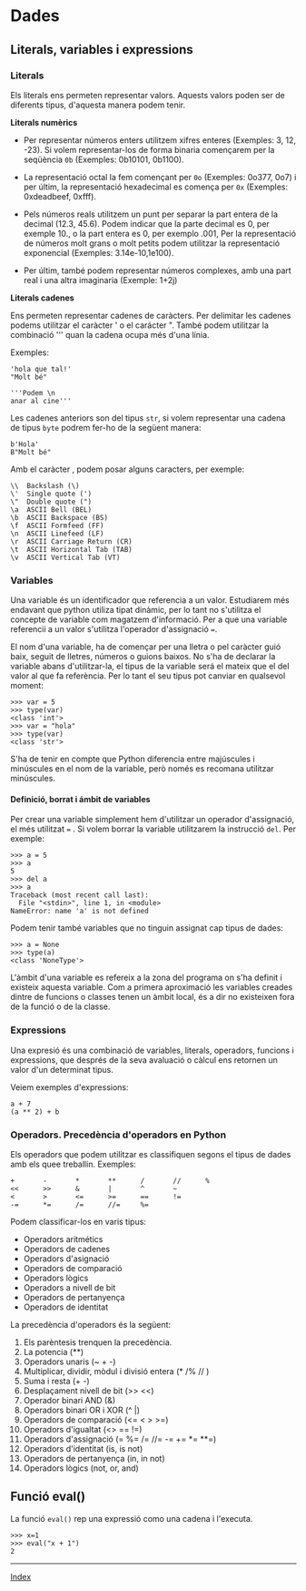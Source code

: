 # Dades

## Literals, variables i expressions

### Literals

Els literals ens permeten representar valors. Aquests valors poden ser de diferents tipus, d'aquesta manera podem tenir.

**Literals numèrics**

* Per representar números enters utilitzem xifres enteres (Exemples: 3, 12, -23). Si volem representar-los de forma binaria començarem per la seqüència `0b` (Exemples: 0b10101, 0b1100). 
  
* La representació octal la fem començant per `0o` (Exemples: 0o377, 0o7) i per últim, la representació hexadecimal es comença per `0x` (Exemples: 0xdeadbeef, 0xfff).

* Pels números reals utilitzem un punt per separar la part entera de la decimal (12.3, 45.6). Podem indicar que la parte decimal es 0, per exemple 10., o la part entera es 0, per exemplo .001, Per la representació de números molt grans o molt petits podem utilitzar la representació exponencial (Exemples: 3.14e-10,1e100).

* Per últim, també podem representar números complexes, amb una part real i una altra imaginaria (Exemple: 1+2j)

**Literals cadenes**

Ens permeten representar cadenes de caràcters. Per delimitar les cadenes podems utilitzar el caràcter ' o el carácter ". També podem utilitzar la combinació ''' quan la cadena ocupa més d'una línia. 

Exemples:

	'hola que tal!'
	"Molt bé"

	'''Podem \n
	anar al cine'''

Les cadenes anteriors son del tipus `str`, si volem representar una cadena de tipus `byte` podrem fer-ho de la següent manera:

	b'Hola'
	B"Molt bé"

Amb el caràcter \, podem posar alguns caracters, per exemple:

	\\ 	Backslash (\) 	 
	\' 	Single quote (') 	 
	\" 	Double quote (") 	 
	\a 	ASCII Bell (BEL) 	 
	\b 	ASCII Backspace (BS) 	 
	\f 	ASCII Formfeed (FF) 	 
	\n 	ASCII Linefeed (LF) 	 
	\r 	ASCII Carriage Return (CR) 	 
	\t 	ASCII Horizontal Tab (TAB) 	 
	\v 	ASCII Vertical Tab (VT)


### Variables

Una variable és un identificador que referencia a un valor. Estudiarem més endavant que python utiliza tipat dinàmic, per lo tant no s'utilitza el concepte de variable com magatzem d'informació. Per a que una variable referencii a un valor s'utilitza l'operador d'assignació `=`.

El nom d'una variable, ha de començar per una lletra o pel caràcter guió baix, seguit de lletres, números o guions baixos. No s'ha de declarar la variable abans d'utilitzar-la, el tipus de la variable será el mateix que el del valor al que fa referència. Per lo tant el seu tipus pot canviar en qualsevol moment:

	>>> var = 5
	>>> type(var)
	<class 'int'>
	>>> var = "hola"
	>>> type(var)
	<class 'str'>

S'ha de tenir en compte que Python diferencia entre majúscules i minúscules en el nom de la variable, però només es recomana utilitzar minúscules.

#### Definició, borrat i ámbit de variables

Per crear una variable simplement hem d'utilitzar un operador d'assignació, el més utilitzat `=` . Si volem borrar la variable utilitzarem la instrucció `del`. Per exemple:

	>>> a = 5
	>>> a
	5
	>>> del a
	>>> a
	Traceback (most recent call last):
	  File "<stdin>", line 1, in <module>
	NameError: name 'a' is not defined

Podem tenir també variables que no tinguin assignat cap tipus de dades:

	>>> a = None
	>>> type(a)
	<class 'NoneType'>

L'àmbit d'una variable es refereix a la zona del programa on s'ha definit i existeix aquesta variable. Com a primera aproximació les variables creades dintre de funcions o classes tenen un àmbit local, és a dir no existeixen fora de la funció o de la classe.


### Expressions

Una expresió és una combinació de variables, literals, operadors, funcions i expressions, que després de la seva avaluació o càlcul ens retornen un valor d'un determinat tipus. 

Veiem exemples d'expressions:

	a + 7
	(a ** 2) + b


### Operadors. Precedència d'operadors en Python

Els operadors que podem utilitzar es classifiquen segons el tipus de dades amb els quee treballin. Exemples:

	+       -       *       **      /       //      %
	<<      >>      &       |       ^       ~
	<       >       <=      >=      ==      !=
	-=      *=      /=      //=     %=

Podem classificar-los en varis tipus:

* Operadors aritmétics
* Operadors de cadenes
* Operadors d'asignació
* Operadors de comparació
* Operadors lògics
* Operadors a nivell de bit
* Operadors de pertanyença
* Operadors de identitat

La precedència d'operadors és la següent:

1. Els parèntesis trenquen la precedència.
2. La potencia (**)
3. Operadors unaris (~ + -)
4. Multiplicar, dividir, mòdul i divisió entera (* /% // )
5. Suma i resta (+ -)
6. Desplaçament nivell de bit (>> <<)
7. Operador binari AND (&)
8. Operadors binari OR i XOR (^ |)
9. Operadors de comparació (<= < > >=)
10. Operadors d'igualtat (<> == !=)
11. Operadors d'assignació (= %= /= //= -= += *= **=)
12. Operadors d'identitat (is, is not)
13. Operadors de pertanyença (in, in not)
14. Operadors lògics (not, or, and)

## Funció eval()

La funció `eval()` rep una expressió como una cadena i l'executa.

	>>> x=1
	>>> eval("x + 1")
	2

***
[Index](../../../README.md)

